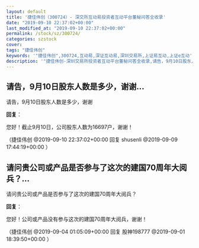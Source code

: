 ```yaml
---
layout: default
title: '捷佳伟创（300724）- 深交所互动易投资者互动平台董秘问答全收录'
date: "2019-09-10 22:37:02+00:00"
last_modified_at: "2019-09-10 22:37:02+00:00"
permalink: /stock/sz/300724/
categories: szstock
cover: 
tags: "捷佳伟创"
keywords: '"捷佳伟创",300724,互动易,深证互动易,深圳交易所,上证易互动,上证e互动'
description: '"捷佳伟创-深圳交易所投资者互动平台董秘问答全收录,请告，9月10日股东人数是多少，谢谢"'
---
```


## 请告，9月10日股东人数是多少，谢谢...

请告，9月10日股东人数是多少，谢谢

**回复**：

您好！截止9月10日，公司股东人数为16697户，谢谢！ 

（捷佳伟创  @2019-09-10 22:37:02+00:00 回复 shusenli  @2019-09-09 17:44:19+00:00 ）

## 请问贵公司或产品是否参与了这次的建国70周年大阅兵？...

请问贵公司或产品是否参与了这次的建国70周年大阅兵？

**回复**：

您好！公司或产品没有参与这次的建国70周年大阅兵，谢谢！ 

（捷佳伟创  @2019-09-04 01:05:09+00:00 回复 股神198777  @2019-09-01 18:39:50+00:00 ）

